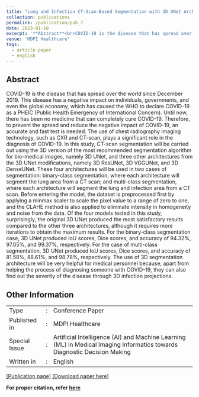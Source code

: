 ```yaml
---
title: "Lung and Infection CT-Scan-Based Segmentation with 3D UNet Architecture and Its Modification"
collection: publications
permalink: /publication/pub_7
date: 2023-01-10
excerpt: '**Abstract**<br>COVID-19 is the disease that has spread over the world since December 2019. This disease has a negative impact on individuals, governments, and even the global economy, which has caused the WHO to declare COVID-19 as a PHEIC (Public Health Emergency of International Concern). Until now, there has been no medicine that can completely cure COVID-19. Therefore, to prevent the spread and reduce the negative impact of COVID-19, an accurate and fast test is needed. The use of chest radiography imaging technology, such as CXR and CT-scan, plays a significant role in the diagnosis of COVID-19. In this study, CT-scan segmentation will be carried out using the 3D version of the most recommended segmentation algorithm for bio-medical images, namely 3D UNet, and three other architectures from the 3D UNet modifications, namely 3D ResUNet, 3D VGGUNet, and 3D DenseUNet. These four architectures will be used in two cases of segmentation: binary-class segmentation, where each architecture will segment the lung area from a CT scan; and multi-class segmentation, where each architecture will segment the lung and infection area from a CT scan. Before entering the model, the dataset is preprocessed first by applying a minmax scaler to scale the pixel value to a range of zero to one, and the CLAHE method is also applied to eliminate intensity in homogeneity and noise from the data. Of the four models tested in this study, surprisingly, the original 3D UNet produced the most satisfactory results compared to the other three architectures, although it requires more iterations to obtain the maximum results. For the binary-class segmentation case, 3D UNet produced IoU scores, Dice scores, and accuracy of 94.32%, 97.05%, and 99.37%, respectively. For the case of multi-class segmentation, 3D UNet produced IoU scores, Dice scores, and accuracy of 81.58%, 88.61%, and 98.78%, respectively. The use of 3D segmentation architecture will be very helpful for medical personnel because, apart from helping the process of diagnosing someone with COVID-19, they can also find out the severity of the disease through 3D infection projections.'
venue: 'MDPI Healthcare'
tags:
  - article paper
  - english
---
```

## Abstract
COVID-19 is the disease that has spread over the world since December 2019. This disease has a negative impact on individuals, governments, and even the global economy, which has caused the WHO to declare COVID-19 as a PHEIC (Public Health Emergency of International Concern). Until now, there has been no medicine that can completely cure COVID-19. Therefore, to prevent the spread and reduce the negative impact of COVID-19, an accurate and fast test is needed. The use of chest radiography imaging technology, such as CXR and CT-scan, plays a significant role in the diagnosis of COVID-19. In this study, CT-scan segmentation will be carried out using the 3D version of the most recommended segmentation algorithm for bio-medical images, namely 3D UNet, and three other architectures from the 3D UNet modifications, namely 3D ResUNet, 3D VGGUNet, and 3D DenseUNet. These four architectures will be used in two cases of segmentation: binary-class segmentation, where each architecture will segment the lung area from a CT scan; and multi-class segmentation, where each architecture will segment the lung and infection area from a CT scan. Before entering the model, the dataset is preprocessed first by applying a minmax scaler to scale the pixel value to a range of zero to one, and the CLAHE method is also applied to eliminate intensity in homogeneity and noise from the data. Of the four models tested in this study, surprisingly, the original 3D UNet produced the most satisfactory results compared to the other three architectures, although it requires more iterations to obtain the maximum results. For the binary-class segmentation case, 3D UNet produced IoU scores, Dice scores, and accuracy of 94.32%, 97.05%, and 99.37%, respectively. For the case of multi-class segmentation, 3D UNet produced IoU scores, Dice scores, and accuracy of 81.58%, 88.61%, and 98.78%, respectively. The use of 3D segmentation architecture will be very helpful for medical personnel because, apart from helping the process of diagnosing someone with COVID-19, they can also find out the severity of the disease through 3D infection projections.
<br>

## Other Information
<table>
  <tr>
    <td>Type</td>
    <td>:</td>
    <td>Conference Paper</td>
  </tr>
  <tr>
    <td>Published in</td>
    <td>:</td>
    <td>MDPI Healthcare</td>
  </tr>
  <tr>
    <td>Special Issue</td>
    <td>:</td>
    <td>Artificial Intelligence (AI) and Machine Learning (ML) in Medical Imaging Informatics towards Diagnostic Decision Making</td>
  </tr>  
  <tr>
    <td>Written in</td>
    <td>:</td>
    <td>English</td>
  </tr>
</table>

[[Publication page]](https://www.mdpi.com/2227-9032/11/2/213)
[[Download paper here]](https://www.mdpi.com/2227-9032/11/2/213/pdf?version=1673356647)



**For proper citation, refer [here](https://scholar.google.com/scholar?hl=en&as_sdt=0%2C5&q=Lung+and+Infection+CT-Scan-Based+Segmentation+with+3D+UNet+Architecture+and+Its+Modification&btnG=#d=gs_cit&t=1692526283405&u=%2Fscholar%3Fq%3Dinfo%3ABFjduSldxL0J%3Ascholar.google.com%2F%26output%3Dcite%26scirp%3D0%26hl%3Den)**